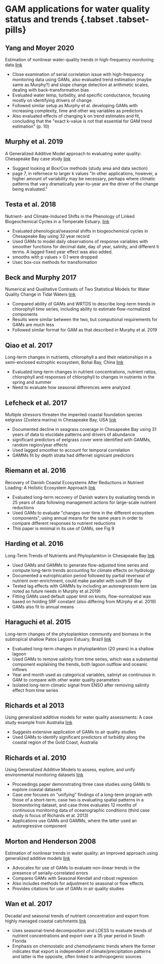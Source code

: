 # GAM applications for water quality status and trends {.tabset .tabset-pills}

## Yang and Moyer 2020

Estimation of nonlinear water-quality trends in high-frequency monitoring data [link](https://doi.org/10.1016/j.scitotenv.2020.136686)

* Close examination of serial correlation issue with high-frequency monitoring data using GAMs, also evaluated trend estimation (maybe same as Murphy?) and slope change detection at arithmetic scales, dealing with back-transformation bias
* Evaluated water temp, turbidity, and specific conductance, focusing mostly on identifying drivers of change
* Followed similar setup as Murphy et al. developing GAMs with increasing complexity, time and other wq variables as predictors
* Also evaluated effects of changing k on trend estimates and fit, concluding that the "exact k-value is not that essential for GAM trend estimation" (p. 10)

## Murphy et al. 2019

A Generalized Additive Model approach to evaluating water quality: Chesapeake Bay case study [link](https://doi.org/10.1016/j.envsoft.2019.03.027)
    
* Suggest looking at Box/Cox methods (study area and data section)
* page 7, in refernece to larger k values "In other applications, however, a higher amount of variability may be necessary, perhaps where climatic patterns that vary dramatically year-to-year are the driver of the change being evaluated."

## Testa et al. 2018

Nutrient- and Climate-Induced Shifts in the Phenology of Linked Biogeochemical Cycles in a Temperate Estuary. [link](https://doi.org/10.3389/fmars.2018.00114)

* Evaluated phenological/seasonal shifts in biogeochemical cycles in Chesapeake Bay using 32 year record
* Used GAMs to model daily observations of response variables with smoother functions for decimal date, day of year, salinity, and different ti terms.  A lagged fixed year effect was also added. 
* smooths with p values > 0.1 were dropped
* Usec box-cox methods for transformation

## Beck and Murphy 2017

Numerical and Qualitative Contrasts of Two Statistical Models for Water Quality Change in Tidal Waters [link](https://doi.org/10.1111/1752-1688.12489)

* Compared ability of GAMs and WRTDS to describe long-term trends in chlorophyll time series, including ability to estimate flow-normalized components
* Results were similar between the two, but computional requirements for GAMs are much less
* Followed similar format for GAM as that described in Murphy et al. 2019

## Qiao et al. 2017

Long-term changes in nutrients, chlorophyll a and their relationships in a semi-enclosed eutrophic ecosystem, Bohai Bay, China [link](https://linkinghub.elsevier.com/retrieve/pii/S0025326X17301170)

* Evaluated long-term changes in nutrient concentrations, nutrient ratios, chlorophyll and responses of chlorophyll to changes in nutrients in the spring and summer
* Need to evaluate how seasonal differences were analyzed
    
## Lefcheck et al. 2017

Multiple stressors threaten the imperiled coastal foundation species eelgrass (Zostera marina) in Chesapeake Bay, USA [link](https://onlinelibrary.wiley.com/doi/abs/10.1111/gcb.13623)

* Documented decline in seagrass coverage in Chesapeake Bay using 31 years of data to elucidate patterns and drivers of abundance
* significant predictors of eelgrass cover were identified with GAMMs, random region/year effects
* Used lagged smoother to account for temporal correlation
* GAMMs fit by depth strata had differnet signicant predictors

## Riemann et al. 2016

Recovery of Danish Coastal Ecosystems After Reductions in Nutrient Loading: A Holistic Ecosystem Approach [link](https://link.springer.com/article/10.1007%2Fs12237-015-9980-0)

* Evaluated long-term recovery of Danish waters by evaluating trends in 25 years of data following management actions for large-scale nutrient reductions
* Used GAMs to evaluate "changes over time in the different ecosystem components", using annual means for the same years in order to compare different responses to nutrient reductions
* This paper is minimal in its use of GAMs, see Fig 9 
    
## Harding et al. 2016

Long-Term Trends of Nutrients and Phytoplankton in Chesapeake Bay [link](https://link.springer.com/article/10.1007%2Fs12237-015-0023-7)

* Used GAMs and GAMMs to generate flow-adjusted time series and compute long-term trends accounting for climate effects on hydrology
* Documented a eutrophication period followed by partial reverseal of nutrient over-enrichment, could make parallel with south SF Bay
* Tested lag effects with GAMMs by including an autoregressoin term (as noted as future needs in Murphy et al.2019)
* Fitting GAMs used default upper limit on knots, flow-normalized was based on holding SRF constant (also differing from MUrphy et al. 2019)
* GAMs also fit to annual means

## Haraguchi et al. 2015

Long-term changes of the phytoplankton community and biomass in the subtropical shallow Patos Lagoon Estuary, Brazil [link](https://doi.org/10.1016/j.ecss.2015.03.007)

* Evaluated long-term changes in phytoplankton (20 years) in a shallow lagoon
* Used GAMs to remove salinity from time series, which was a substantial component explaining the trends, both lagoon outflow and oceanic inflows
* Year and month used as categorical variables, saliniyt as continuous in GAM to compare with other water quality parameters
* Isolated long-term climatic signal from ENSO after removing salinity effect from time series

## Richards et al 2013

Using generalized additive models for water quality assessments: A case study example from Australia [link](https://doi.org/10.2112/SI65-020.1)

* Suggests extensive application of GAMs to air quality studies
* Used GAMs to identify significant predictors of turbidity along the coastal region of the Gold Coast, Australia

## Richards et al. 2010

Using Generalized Additive Models to assess, explore, and unify environmental monitoring datasets [link](https://scholarsarchive.byu.edu/cgi/viewcontent.cgi?article=2629&context=iemssconference)

* Proceedings paper demonstrating three case studies using GAMs to explore coastal datasets
* Case one focuses on "unifying" findings of a long-term program with those of a short-term, case two is evaluating spatial patterns in a biomonitoring dataset, and case three evaluates 12 months of continuous monitoring data of oceanographic conditions (third case study is focus of Richards et al. 2013)
* Applications use GAMs and GAMMs, where the latter used an autoregressive component

## Morton and Henderson 2008 

Estimation of nonlinear trends in water quality: an improved approach using generalized additive models [link](https://doi.org/10.1029/2007WR006191)

* Advocates for use of GAMs to evaluate non-linear trends in the presence of serially-correlated errors
* Compares GAMs with Seasonal Kendall and robust regression
* Also includes methods for adjustment to seasonal or flow effects
* Provides citations for use of GAMs in air quality studies  

## Wan et al. 2017

Decadal and seasonal trends of nutrient concentration and export from highly managed coastal catchments [link](https://doi.org/10.1016/j.watres.2017.02.068)

* Uses seasonal-trend decomposition and LOESS to evaluate trends of nutrient concentrations and export over a 35 year period in South Florida
* Emphasis on chemostatic and chemodynamic trends where the former indicates that export is independent of climate/precipitation patterns and latter is the opposite, often linked to anthropogenic sources
